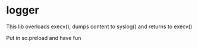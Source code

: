 # logger


This lib overloads execv(), dumps content to syslog() and returns to execv() 

Put in so.preload and have fun
